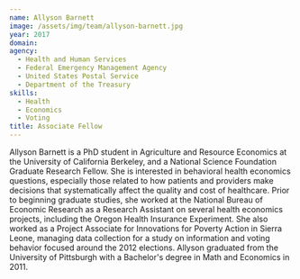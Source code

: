 ```yaml
---
name: Allyson Barnett
image: /assets/img/team/allyson-barnett.jpg
year: 2017
domain:
agency:
  - Health and Human Services
  - Federal Emergency Management Agency
  - United States Postal Service
  - Department of the Treasury
skills:
  - Health
  - Economics
  - Voting
title: Associate Fellow
---
```


Allyson Barnett is a PhD student in Agriculture and Resource Economics at the University of California Berkeley, and a National Science Foundation Graduate Research Fellow.  She is interested in behavioral health economics questions, especially those related to how patients and providers make decisions that systematically affect the quality and cost of healthcare.  Prior to beginning graduate studies, she worked at the National Bureau of Economic Research as a Research Assistant on several health economics projects, including the Oregon Health Insurance Experiment.  She also worked as a Project Associate for Innovations for Poverty Action in Sierra Leone, managing data collection for a study on information and voting behavior focused around the 2012 elections.  Allyson graduated from the University of Pittsburgh with a Bachelor's degree in Math and Economics in 2011.

